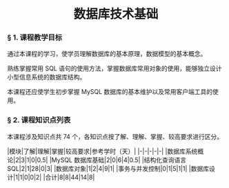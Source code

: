 # <center>数据库技术基础</center>

### &sect; 1. 课程教学目标

通过本课程的学习，使学员理解数据库的基本原理，数据模型的基本概念。

熟练掌握常用 SQL 语句的使用方法，掌握数据库常用对象的使用，能够独立设计小型信息系统的数据库结构。

本课程还应使学生初步掌握 MySQL 数据库的基本维护以及常用客户端工具的使用。


### &sect; 2. 课程知识点列表

本课程涉及知识点共 74 个，各知识点按了解、理解、掌握、较高要求进行区分。

|模块|了解|理解|掌握|较高要求|参考学时（天）|
|-|-|-|-|-|
|数据库系统概论|2|3|1|0|0.5|
|MySQL 数据库基础|2|0|6|4|0.5|
|结构化查询语言 SQL|2|1|28|0|3|
|数据库对象|1|2|4|9|1|
|事务与并发控制|0|1|5|1|1|
|数据库设计|1|1|0|0|2|
|合计|8|8|44|14|8|